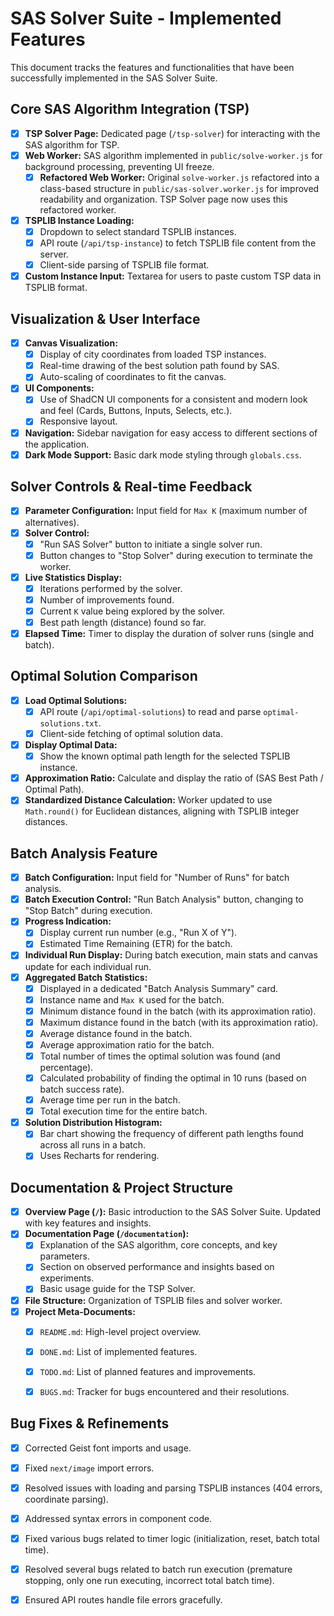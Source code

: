 
# SAS Solver Suite - Implemented Features

This document tracks the features and functionalities that have been successfully implemented in the SAS Solver Suite.

## Core SAS Algorithm Integration (TSP)

*   [x] **TSP Solver Page:** Dedicated page (`/tsp-solver`) for interacting with the SAS algorithm for TSP.
*   [x] **Web Worker:** SAS algorithm implemented in `public/solve-worker.js` for background processing, preventing UI freeze.
    *   [x] **Refactored Web Worker:** Original `solve-worker.js` refactored into a class-based structure in `public/sas-solver.worker.js` for improved readability and organization. TSP Solver page now uses this refactored worker.
*   [x] **TSPLIB Instance Loading:**
    *   [x] Dropdown to select standard TSPLIB instances.
    *   [x] API route (`/api/tsp-instance`) to fetch TSPLIB file content from the server.
    *   [x] Client-side parsing of TSPLIB file format.
*   [x] **Custom Instance Input:** Textarea for users to paste custom TSP data in TSPLIB format.

## Visualization & User Interface

*   [x] **Canvas Visualization:**
    *   [x] Display of city coordinates from loaded TSP instances.
    *   [x] Real-time drawing of the best solution path found by SAS.
    *   [x] Auto-scaling of coordinates to fit the canvas.
*   [x] **UI Components:**
    *   [x] Use of ShadCN UI components for a consistent and modern look and feel (Cards, Buttons, Inputs, Selects, etc.).
    *   [x] Responsive layout.
*   [x] **Navigation:** Sidebar navigation for easy access to different sections of the application.
*   [x] **Dark Mode Support:** Basic dark mode styling through `globals.css`.

## Solver Controls & Real-time Feedback

*   [x] **Parameter Configuration:** Input field for `Max K` (maximum number of alternatives).
*   [x] **Solver Control:**
    *   [x] "Run SAS Solver" button to initiate a single solver run.
    *   [x] Button changes to "Stop Solver" during execution to terminate the worker.
*   [x] **Live Statistics Display:**
    *   [x] Iterations performed by the solver.
    *   [x] Number of improvements found.
    *   [x] Current `K` value being explored by the solver.
    *   [x] Best path length (distance) found so far.
*   [x] **Elapsed Time:** Timer to display the duration of solver runs (single and batch).

## Optimal Solution Comparison

*   [x] **Load Optimal Solutions:**
    *   [x] API route (`/api/optimal-solutions`) to read and parse `optimal-solutions.txt`.
    *   [x] Client-side fetching of optimal solution data.
*   [x] **Display Optimal Data:**
    *   [x] Show the known optimal path length for the selected TSPLIB instance.
*   [x] **Approximation Ratio:** Calculate and display the ratio of (SAS Best Path / Optimal Path).
*   [x] **Standardized Distance Calculation:** Worker updated to use `Math.round()` for Euclidean distances, aligning with TSPLIB integer distances.

## Batch Analysis Feature

*   [x] **Batch Configuration:** Input field for "Number of Runs" for batch analysis.
*   [x] **Batch Execution Control:** "Run Batch Analysis" button, changing to "Stop Batch" during execution.
*   [x] **Progress Indication:**
    *   [x] Display current run number (e.g., "Run X of Y").
    *   [x] Estimated Time Remaining (ETR) for the batch.
*   [x] **Individual Run Display:** During batch execution, main stats and canvas update for each individual run.
*   [x] **Aggregated Batch Statistics:**
    *   [x] Displayed in a dedicated "Batch Analysis Summary" card.
    *   [x] Instance name and `Max K` used for the batch.
    *   [x] Minimum distance found in the batch (with its approximation ratio).
    *   [x] Maximum distance found in the batch (with its approximation ratio).
    *   [x] Average distance found in the batch.
    *   [x] Average approximation ratio for the batch.
    *   [x] Total number of times the optimal solution was found (and percentage).
    *   [x] Calculated probability of finding the optimal in 10 runs (based on batch success rate).
    *   [x] Average time per run in the batch.
    *   [x] Total execution time for the entire batch.
*   [x] **Solution Distribution Histogram:**
    *   [x] Bar chart showing the frequency of different path lengths found across all runs in a batch.
    *   [x] Uses Recharts for rendering.

## Documentation & Project Structure

*   [x] **Overview Page (`/`):** Basic introduction to the SAS Solver Suite. Updated with key features and insights.
*   [x] **Documentation Page (`/documentation`):**
    *   [x] Explanation of the SAS algorithm, core concepts, and key parameters.
    *   [x] Section on observed performance and insights based on experiments.
    *   [x] Basic usage guide for the TSP Solver.
*   [x] **File Structure:** Organization of TSPLIB files and solver worker.
*   [x] **Project Meta-Documents:**
    *   [x] `README.md`: High-level project overview.
    *   [x] `DONE.md`: List of implemented features.
    *   [x] `TODO.md`: List of planned features and improvements.
    *   [x] `BUGS.md`: Tracker for bugs encountered and their resolutions.


## Bug Fixes & Refinements

*   [x] Corrected Geist font imports and usage.
*   [x] Fixed `next/image` import errors.
*   [x] Resolved issues with loading and parsing TSPLIB instances (404 errors, coordinate parsing).
*   [x] Addressed syntax errors in component code.
*   [x] Fixed various bugs related to timer logic (initialization, reset, batch total time).
*   [x] Resolved several bugs related to batch run execution (premature stopping, only one run executing, incorrect total batch time).
*   [x] Ensured API routes handle file errors gracefully.

